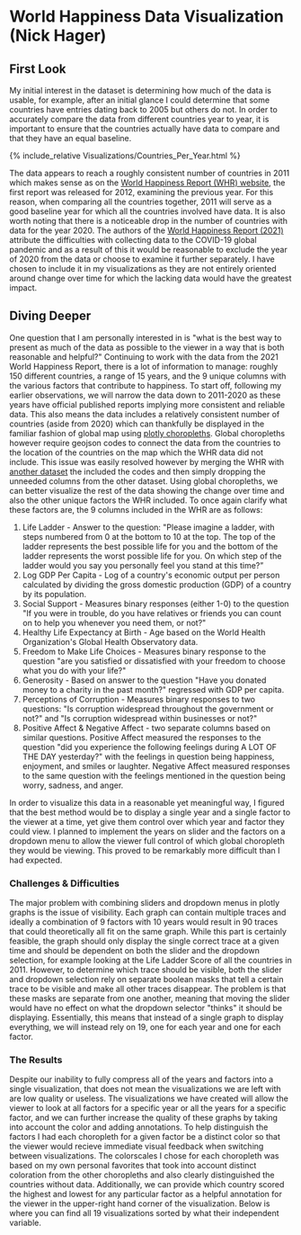 # World Happiness Data Visualization (Nick Hager)


## First Look ##

My initial interest in the dataset is determining how much of the data is usable, for example, after an initial glance I could determine that some countries have entries dating back to 2005 but others do not. In order to accurately compare the data from different countries year to year, it is important to ensure that the countries actually have data to compare and that they have an equal baseline.


{% include_relative Visualizations/Countries_Per_Year.html %}


The data appears to reach a roughly consistent number of countries in 2011 which makes sense as on the [World Happiness Report (WHR) website](https://worldhappiness.report/archive/), the first report was released for 2012, examining the previous year. For this reason, when comparing all the countries together, 2011 will serve as a good baseline year for which all the countries involved have data. It is also worth noting that there is a noticeable drop in the number of countries with data for the year 2020. The authors of the [World Happiness Report (2021)](https://worldhappiness.report/ed/2021/) attribute the difficulties with collecting data to the COVID-19 global pandemic and as a result of this it would be reasonable to exclude the year of 2020 from the data or choose to examine it further separately. I have chosen to include it in my visualizations as they are not entirely oriented around change over time for which the lacking data would have the greatest impact.


## Diving Deeper ##

One question that I am personally interested in is "what is the best way to present as much of the data as possible to the viewer in a way that is both reasonable and helpful?" Continuing to work with the data from the 2021 World Happiness Report, there is a lot of information to manage: roughly 150 different countries, a range of 15 years, and the 9 unique columns with the various factors that contribute to happiness.
To start off, following my earlier observations, we will narrow the data down to 2011-2020 as these years have official published reports implying more consistent and reliable data. This also means the data includes a relatively consistent number of countries (aside from 2020) which can thankfully be displayed in the familiar fashion of global map using [plotly choropleths](https://plotly.com/python/choropleth-maps/). Global choropleths however require geojson codes to connect the data from the countries to the location of the countries on the map which the WHR data did not include. This issue was easily resolved however by merging the WHR with [another dataset](https://github.com/plotly/datasets/blob/master/2014_world_gdp_with_codes.csv) the included the codes and then simply dropping the unneeded columns from the other dataset. 
Using global choropleths, we can better visualize the rest of the data showing the change over time and also the other unique factors the WHR included. To once again clarify what these factors are, the 9 columns included in the WHR are as follows:

1. Life Ladder - Answer to the question: "Please imagine a ladder, with steps numbered from 0 at the bottom to 10 at the top. The top of the ladder represents the best possible life for you and the bottom of the ladder represents the worst possible life for you. On which step of the ladder would you say you personally feel you stand at this time?”
1. Log GDP Per Capita - Log of a country's economic output per person calculated by dividing the gross domestic production (GDP) of a country by its population.
1. Social Support - Measures binary responses (either 1-0) to the question "If you were in trouble, do you have relatives or friends you can count on to help you whenever you need them, or not?"
1. Healthy Life Expectancy at Birth - Age based on the World Health Organization's Global Health Observatory data.
1. Freedom to Make Life Choices - Measures binary response to the question "are you satisfied or dissatisfied with your freedom to choose what you do with your life?"
1. Generosity - Based on answer to the question "Have you donated money to a charity in the past month?" regressed with GDP per capita.
1. Perceptions of Corruption - Measures binary responses to two questions: "Is corruption widespread throughout the government or not?" and "Is corruption widespread within businesses or not?"
1. Positive Affect & Negative Affect - two separate columns based on similar questions. Positive Affect measured the responses to the question "did you experience the following feelings during A LOT OF THE DAY yesterday?" with the feelings in question being happiness, enjoyment, and smiles or laughter. Negative Affect measured responses to the same question with the feelings mentioned in the question being worry, sadness, and anger.

In order to visualize this data in a reasonable yet meaningful way, I figured that the best method would be to display a single year and a single factor to the viewer at a time, yet give them control over which year and factor they could view. I planned to implement the years on slider and the factors on a dropdown menu to allow the viewer full control of which global choropleth they would be viewing. This proved to be remarkably more difficult than I had expected.

### Challenges & Difficulties

The major problem with combining sliders and dropdown menus in plotly graphs is the issue of visibility. Each graph can contain multiple traces and ideally a combination of 9 factors with 10 years would result in 90 traces that could theoretically all fit on the same graph. While this part is certainly feasible, the graph should only display the single correct trace at a given time and should be dependent on both the slider and the dropdown selection, for example looking at the Life Ladder Score of all the countries in 2011. However, to determine which trace should be visible, both the slider and dropdown selection rely on separate boolean masks that tell a certain trace to be visible and make all other traces disappear. The problem is that these masks are separate from one another, meaning that moving the slider would have no effect on what the dropdown selector "thinks" it should be displaying. Essentially, this means that instead of a single graph to display everything, we will instead rely on 19, one for each year and one for each factor.

### The Results

Despite our inability to fully compress all of the years and factors into a single visualization, that does not mean the visualizations we are left with are low quality or useless. The visualizations we have created will allow the viewer to look at all factors for a specific year or all the years for a specific factor, and we can further increase the quality of these graphs by taking into account the color and adding annotations. To help distinguish the factors I had each choropleth for a given factor be a distinct color so that the viewer would recieve immediate visual feedback when switching between visualizations. The colorscales I chose for each choropleth was based on my own personal favorites that took into account distinct coloration from the other choropleths and also clearly distinguished the countries without data. Additionally, we can provide which country scored the highest and lowest for any particular factor as a helpful annotation for the viewer in the upper-right hand corner of the visualization. Below is where you can find all 19 visualizations sorted by what their independent variable.


